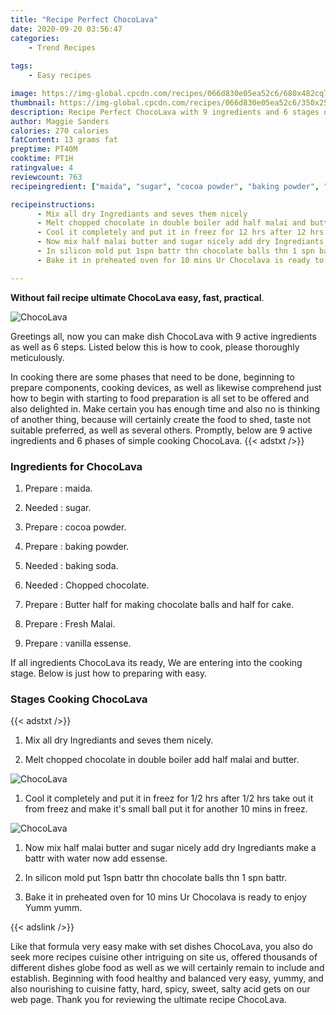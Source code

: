 ```yaml
---
title: "Recipe Perfect ChocoLava"
date: 2020-09-20 03:56:47
categories:
    - Trend Recipes
    
tags:
    - Easy recipes

image: https://img-global.cpcdn.com/recipes/066d830e05ea52c6/680x482cq70/chocolava-recipe-main-photo.jpg
thumbnail: https://img-global.cpcdn.com/recipes/066d830e05ea52c6/350x250cq70/chocolava-recipe-main-photo.jpg
description: Recipe Perfect ChocoLava with 9 ingredients and 6 stages of easy cooking.
author: Maggie Sanders
calories: 270 calories
fatContent: 13 grams fat
preptime: PT40M
cooktime: PT1H
ratingvalue: 4
reviewcount: 763
recipeingredient: ["maida", "sugar", "cocoa powder", "baking powder", "baking soda", "Chopped chocolate", "Butter  half for making chocolate balls and half for cake", "Fresh Malai", "vanilla essense"]

recipeinstructions: 
      - Mix all dry Ingrediants and seves them nicely 
      - Melt chopped chocolate in double boiler add half malai and butter 
      - Cool it completely and put it in freez for 12 hrs after 12 hrs take out it from freez and make its small ball put it for another 10 mins in freez 
      - Now mix half malai butter and sugar nicely add dry Ingrediants make a battr with water now add essense 
      - In silicon mold put 1spn battr thn chocolate balls thn 1 spn battr 
      - Bake it in preheated oven for 10 mins Ur Chocolava is ready to enjoy Yumm yumm

---
```




**Without fail recipe ultimate ChocoLava easy, fast, practical**. 


![ChocoLava](https://img-global.cpcdn.com/recipes/066d830e05ea52c6/680x482cq70/chocolava-recipe-main-photo.jpg "ChocoLava")




Greetings all, now you can make dish ChocoLava with 9 active ingredients as well as 6 steps. Listed below this is how to cook, please thoroughly meticulously.

In cooking there are some phases that need to be done, beginning to prepare components, cooking devices, as well as likewise comprehend just how to begin with starting to food preparation is all set to be offered and also delighted in. Make certain you has enough time and also no is thinking of another thing, because will certainly create the food to shed, taste not suitable preferred, as well as several others. Promptly, below are 9 active ingredients and 6 phases of simple cooking ChocoLava.
{{< adstxt />}}

### Ingredients for ChocoLava


1. Prepare  : maida.

1. Needed  : sugar.

1. Prepare  : cocoa powder.

1. Prepare  : baking powder.

1. Needed  : baking soda.

1. Needed  : Chopped chocolate.

1. Prepare  : Butter  half for making chocolate balls and half for cake.

1. Prepare  : Fresh Malai.

1. Prepare  : vanilla essense.



If all ingredients ChocoLava its ready, We are entering into the cooking stage. Below is just how to preparing with easy.

### Stages Cooking ChocoLava

{{< adstxt />}}


1. Mix all dry Ingrediants and seves them nicely.



1. Melt chopped chocolate in double boiler add half malai and butter.



![ChocoLava](https://img-global.cpcdn.com/steps/c371acbb79515b8d/160x128cq70/chocolava-recipe-step-2-photo.jpg" "ChocoLava")



1. Cool it completely and put it in freez for 1/2 hrs after 1/2 hrs take out it from freez and make it&#39;s small ball put it for another 10 mins in freez.



![ChocoLava](https://img-global.cpcdn.com/steps/d099195052b41961/160x128cq70/chocolava-recipe-step-3-photo.jpg" "ChocoLava")



1. Now mix half malai butter and sugar nicely add dry Ingrediants make a battr with water now add essense.



1. In silicon mold put 1spn battr thn chocolate balls thn 1 spn battr.



1. Bake it in preheated oven for 10 mins Ur Chocolava is ready to enjoy Yumm yumm.





{{< adslink />}}

Like that formula very easy make with set dishes ChocoLava, you also do seek more recipes cuisine other intriguing on site us, offered thousands of different dishes globe food as well as we will certainly remain to include and establish. Beginning with food healthy and balanced very easy, yummy, and also nourishing to cuisine fatty, hard, spicy, sweet, salty acid gets on our web page. Thank you for reviewing the ultimate recipe ChocoLava.
